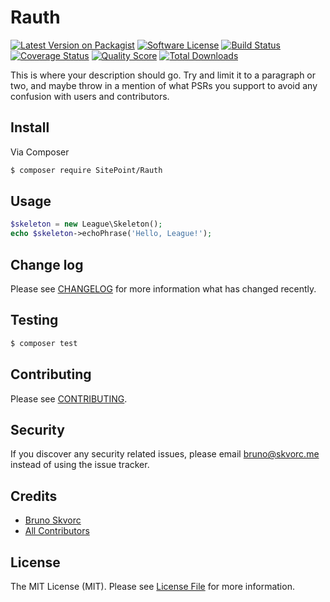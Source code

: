 # Rauth

[![Latest Version on Packagist][ico-version]][link-packagist]
[![Software License][ico-license]](LICENSE.md)
[![Build Status][ico-travis]][link-travis]
[![Coverage Status][ico-scrutinizer]][link-scrutinizer]
[![Quality Score][ico-code-quality]][link-code-quality]
[![Total Downloads][ico-downloads]][link-downloads]

This is where your description should go. Try and limit it to a paragraph or two, and maybe throw in a mention of what
PSRs you support to avoid any confusion with users and contributors.

## Install

Via Composer

``` bash
$ composer require SitePoint/Rauth
```

## Usage

``` php
$skeleton = new League\Skeleton();
echo $skeleton->echoPhrase('Hello, League!');
```

## Change log

Please see [CHANGELOG](CHANGELOG.md) for more information what has changed recently.

## Testing

``` bash
$ composer test
```

## Contributing

Please see [CONTRIBUTING](CONTRIBUTING.md).

## Security

If you discover any security related issues, please email bruno@skvorc.me instead of using the issue tracker.

## Credits

- [Bruno Skvorc][link-author]
- [All Contributors][link-contributors]

## License

The MIT License (MIT). Please see [License File](LICENSE.md) for more information.

[ico-version]: https://img.shields.io/packagist/v/SitePoint/Rauth.svg?style=flat-square
[ico-license]: https://img.shields.io/badge/license-MIT-brightgreen.svg?style=flat-square
[ico-travis]: https://img.shields.io/travis/SitePoint/Rauth/master.svg?style=flat-square
[ico-scrutinizer]: https://img.shields.io/scrutinizer/coverage/g/SitePoint/Rauth.svg?style=flat-square
[ico-code-quality]: https://img.shields.io/scrutinizer/g/SitePoint/Rauth.svg?style=flat-square
[ico-downloads]: https://img.shields.io/packagist/dt/SitePoint/Rauth.svg?style=flat-square

[link-packagist]: https://packagist.org/packages/SitePoint/Rauth
[link-travis]: https://travis-ci.org/SitePoint/Rauth
[link-scrutinizer]: https://scrutinizer-ci.com/g/SitePoint/Rauth/code-structure
[link-code-quality]: https://scrutinizer-ci.com/g/SitePoint/Rauth
[link-downloads]: https://packagist.org/packages/SitePoint/Rauth
[link-author]: https://github.com/swader
[link-contributors]: ../../contributors

